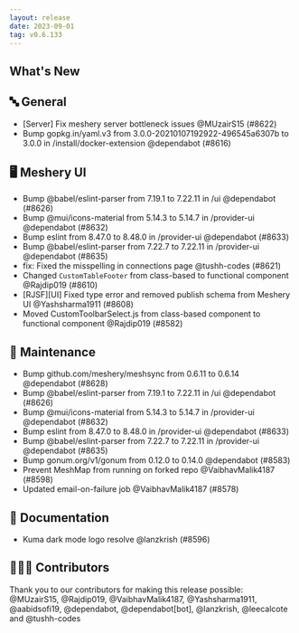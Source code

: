 ```yaml
---
layout: release
date: 2023-09-01
tag: v0.6.133
---
```


## What's New
## 🔤 General
- [Server] Fix meshery server bottleneck issues @MUzairS15 (#8622)
- Bump gopkg.in/yaml.v3 from 3.0.0-20210107192922-496545a6307b to 3.0.0 in /install/docker-extension @dependabot (#8616)

## 🖥 Meshery UI

- Bump @babel/eslint-parser from 7.19.1 to 7.22.11 in /ui @dependabot (#8626)
- Bump @mui/icons-material from 5.14.3 to 5.14.7 in /provider-ui @dependabot (#8632)
- Bump eslint from 8.47.0 to 8.48.0 in /provider-ui @dependabot (#8633)
- Bump @babel/eslint-parser from 7.22.7 to 7.22.11 in /provider-ui @dependabot (#8635)
- fix: Fixed the misspelling in connections page @tushh-codes (#8621)
- Changed `CustomTableFooter` from class-based to functional component @Rajdip019 (#8610)
- [RJSF][UI] Fixed type error and removed publish schema from Meshery UI @Yashsharma1911 (#8608)
- Moved CustomToolbarSelect.js from class-based component to functional component @Rajdip019 (#8582)

## 🧰 Maintenance

- Bump github.com/meshery/meshsync from 0.6.11 to 0.6.14 @dependabot (#8628)
- Bump @babel/eslint-parser from 7.19.1 to 7.22.11 in /ui @dependabot (#8626)
- Bump @mui/icons-material from 5.14.3 to 5.14.7 in /provider-ui @dependabot (#8632)
- Bump eslint from 8.47.0 to 8.48.0 in /provider-ui @dependabot (#8633)
- Bump @babel/eslint-parser from 7.22.7 to 7.22.11 in /provider-ui @dependabot (#8635)
- Bump gonum.org/v1/gonum from 0.12.0 to 0.14.0 @dependabot (#8583)
- Prevent MeshMap from running on forked repo @VaibhavMalik4187 (#8598)
- Updated email-on-failure job @VaibhavMalik4187 (#8578)

## 📖 Documentation

- Kuma dark mode logo resolve @lanzkrish (#8596)

## 👨🏽‍💻 Contributors

Thank you to our contributors for making this release possible:
@MUzairS15, @Rajdip019, @VaibhavMalik4187, @Yashsharma1911, @aabidsofi19, @dependabot, @dependabot[bot], @lanzkrish, @leecalcote and @tushh-codes
